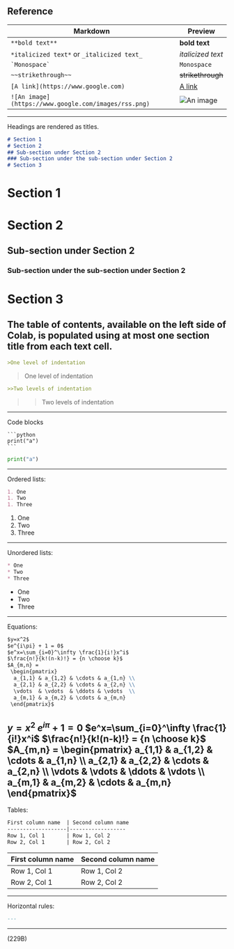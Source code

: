 ## Reference
Markdown | Preview
--- | ---
`**bold text**` | **bold text**
`*italicized text*` or `_italicized text_` | *italicized text*
`` `Monospace` `` | `Monospace`
`~~strikethrough~~` | ~~strikethrough~~
`[A link](https://www.google.com)` | [A link](https://www.google.com)
`![An image](https://www.google.com/images/rss.png)` | ![An image](https://www.google.com/images/rss.png)
---
Headings are rendered as titles.
```markdown
# Section 1
# Section 2
## Sub-section under Section 2
### Sub-section under the sub-section under Section 2
# Section 3
```
# Section 1
# Section 2
## Sub-section under Section 2
### Sub-section under the sub-section under Section 2
# Section 3
The table of contents, available on the left side of Colab, is populated using at most one section title from each text cell.
---
```markdown
>One level of indentation
```
>One level of indentation
```markdown
>>Two levels of indentation
```
>>Two levels of indentation
---
Code blocks
````
```python
print("a")
```
````
```python
print("a")
```
---
Ordered lists:
```markdown
1. One
1. Two
1. Three
```
1. One
1. Two
1. Three
---
Unordered lists:
```markdown
* One
* Two
* Three
```
* One
* Two
* Three
---
Equations:
```markdown
$y=x^2$
$e^{i\pi} + 1 = 0$
$e^x=\sum_{i=0}^\infty \frac{1}{i!}x^i$
$\frac{n!}{k!(n-k)!} = {n \choose k}$
$A_{m,n} =
 \begin{pmatrix}
  a_{1,1} & a_{1,2} & \cdots & a_{1,n} \\
  a_{2,1} & a_{2,2} & \cdots & a_{2,n} \\
  \vdots  & \vdots  & \ddots & \vdots  \\
  a_{m,1} & a_{m,2} & \cdots & a_{m,n}
 \end{pmatrix}$
```
$y=x^2$
$e^{i\pi} + 1 = 0$
$e^x=\sum_{i=0}^\infty \frac{1}{i!}x^i$
$\frac{n!}{k!(n-k)!} = {n \choose k}$
$A_{m,n} =
 \begin{pmatrix}
  a_{1,1} & a_{1,2} & \cdots & a_{1,n} \\
  a_{2,1} & a_{2,2} & \cdots & a_{2,n} \\
  \vdots  & \vdots  & \ddots & \vdots  \\
  a_{m,1} & a_{m,2} & \cdots & a_{m,n}
 \end{pmatrix}$
 ---
Tables:
```markdown
First column name  | Second column name
-------------------|------------------
Row 1, Col 1       | Row 1, Col 2
Row 2, Col 1       | Row 2, Col 2
```
First column name  | Second column name
-------------------|------------------
Row 1, Col 1       | Row 1, Col 2
Row 2, Col 1       | Row 2, Col 2
---
Horizontal rules:
```markdown
---
```
---
(229B)

